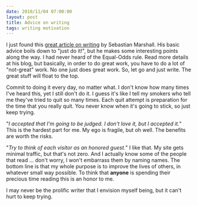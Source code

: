 ```yaml
---
date: 2010/11/04 07:00:00
layout: post
title: Advice on writing
tags: writing motivation
---
```


I just found this [great article on
writing](http://www.sebastianmarshall.com/?p=195) by Sebastian
Marshall. His basic advice boils down to "just do it!", but he makes
some interesting points along the way. I had never heard of the
Equal-Odds rule. Read more details at his blog, but basically, in
order to do great work, you have to do a lot of "not-great" work. No
one just does great work. So, let go and just write. The great stuff
will float to the top.

Commit to doing it every day, no matter what. I don't know how many
times I've heard this, yet I still don't do it. I guess it's like I
tell my smokers who tell me they've tried to quit so many times. Each
quit attempt is preparation for the time that you really quit. You
never know when it's going to stick, so just keep trying.

"*I accepted that I'm going to be judged. I don't love it, but I
accepted it.*" This is the hardest part for me. My ego is fragile, but
oh well. The benefits are worth the risks.

"*Try to think of each visitor as an honored guest.*" I like that. My
site gets minimal traffic, but that's not zero. And I actually know
some of the people that read ... don't worry, I won't embarrass them
by naming names. The bottom line is that my whole purpose is to
improve the lives of others, in whatever small way possible. To think
that **anyone** is spending their precious time reading this is an honor
to me.

I may never be the prolific writer that I envision myself being, but
it can't hurt to keep trying.
